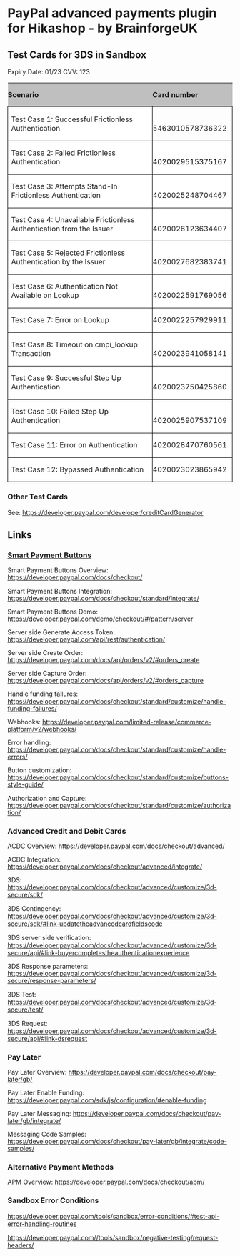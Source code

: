 <h1>PayPal advanced payments plugin for Hikashop - by BrainforgeUK</h1>

<h2 class="western" align="left">Test Cards for 3DS in Sandbox</h2>
<p class="western" align="left">Expiry Date: 01/23		CVV: 123</p>
<table width="642" cellpadding="2" cellspacing="0">
	<tr valign="bottom">
		<td width="460" bgcolor="#bfbfbf" style="background: #bfbfbf; border: none; padding: 0cm"><p class="western" align="left">
			<b>Scenario</b></p>
		</td>
		<td width="174" bgcolor="#bfbfbf" style="background: #bfbfbf; border: none; padding: 0cm"><p class="western" align="left">
			<b>Card number</b></p>
		</td>
	</tr>
	<tr valign="bottom">
		<td width="460" bgcolor="#ffffff" style="background: #ffffff; border: 1.00pt solid #000000; padding: 0.05cm 0.19cm"><p class="western" align="left">
			Test Case 1: Successful Frictionless Authentication</p>
		</td>
		<td width="174" style="border-top: 1.00pt solid #000000; border-bottom: 1.00pt solid #000000; border-left: none; border-right: 1.00pt solid #000000; padding-top: 0.05cm; padding-bottom: 0.05cm; padding-left: 0cm; padding-right: 0.19cm"><p class="western" align="left">
			5463010578736322</p>
		</td>
	</tr>
	<tr valign="bottom">
		<td width="460" bgcolor="#ffffff" style="background: #ffffff; border-top: none; border-bottom: 1.00pt solid #000000; border-left: 1.00pt solid #000000; border-right: 1.00pt solid #000000; padding-top: 0cm; padding-bottom: 0.05cm; padding-left: 0.19cm; padding-right: 0.19cm"><p class="western" align="left">
			Test Case 2: Failed Frictionless Authentication</p>
		</td>
		<td width="174" bgcolor="#ffffff" style="background: #ffffff; border-top: none; border-bottom: 1.00pt solid #000000; border-left: none; border-right: 1.00pt solid #000000; padding-top: 0cm; padding-bottom: 0.05cm; padding-left: 0cm; padding-right: 0.19cm"><p class="western" align="left">
			<br/>
<font color="#000000">4020029515375167</font></p>
</td>
</tr>
<tr valign="bottom">
<td width="460" bgcolor="#ffffff" style="background: #ffffff; border-top: none; border-bottom: 1.00pt solid #000000; border-left: 1.00pt solid #000000; border-right: 1.00pt solid #000000; padding-top: 0cm; padding-bottom: 0.05cm; padding-left: 0.19cm; padding-right: 0.19cm"><p class="western" align="left">
Test Case 3: Attempts Stand-In Frictionless Authentication</p>
</td>
<td width="174" bgcolor="#ffffff" style="background: #ffffff; border-top: none; border-bottom: 1.00pt solid #000000; border-left: none; border-right: 1.00pt solid #000000; padding-top: 0cm; padding-bottom: 0.05cm; padding-left: 0cm; padding-right: 0.19cm"><p class="western" align="left">
4020025248704467</p>
</td>
</tr>
<tr valign="bottom">
<td width="460" bgcolor="#ffffff" style="background: #ffffff; border-top: none; border-bottom: 1.00pt solid #000000; border-left: 1.00pt solid #000000; border-right: 1.00pt solid #000000; padding-top: 0cm; padding-bottom: 0.05cm; padding-left: 0.19cm; padding-right: 0.19cm"><p class="western" align="left">
Test Case 4: Unavailable Frictionless Authentication from the
Issuer</p>
</td>
<td width="174" bgcolor="#ffffff" style="background: #ffffff; border-top: none; border-bottom: 1.00pt solid #000000; border-left: none; border-right: 1.00pt solid #000000; padding-top: 0cm; padding-bottom: 0.05cm; padding-left: 0cm; padding-right: 0.19cm"><p class="western" align="left">
4020026123634407</p>
</td>
</tr>
<tr valign="bottom">
<td width="460" bgcolor="#ffffff" style="background: #ffffff; border-top: none; border-bottom: 1.00pt solid #000000; border-left: 1.00pt solid #000000; border-right: 1.00pt solid #000000; padding-top: 0cm; padding-bottom: 0.05cm; padding-left: 0.19cm; padding-right: 0.19cm"><p class="western" align="left">
Test Case 5: Rejected Frictionless Authentication by the Issuer</p>
</td>
<td width="174" bgcolor="#ffffff" style="background: #ffffff; border-top: none; border-bottom: 1.00pt solid #000000; border-left: none; border-right: 1.00pt solid #000000; padding-top: 0cm; padding-bottom: 0.05cm; padding-left: 0cm; padding-right: 0.19cm"><p class="western" align="left">
4020027682383741</p>
</td>
</tr>
<tr valign="bottom">
<td width="460" bgcolor="#ffffff" style="background: #ffffff; border-top: none; border-bottom: 1.00pt solid #000000; border-left: 1.00pt solid #000000; border-right: 1.00pt solid #000000; padding-top: 0cm; padding-bottom: 0.05cm; padding-left: 0.19cm; padding-right: 0.19cm"><p class="western" align="left">
Test Case 6: Authentication Not Available on Lookup</p>
</td>
<td width="174" bgcolor="#ffffff" style="background: #ffffff; border-top: none; border-bottom: 1.00pt solid #000000; border-left: none; border-right: 1.00pt solid #000000; padding-top: 0cm; padding-bottom: 0.05cm; padding-left: 0cm; padding-right: 0.19cm"><p class="western" align="left">
4020022591769056</p>
</td>
</tr>
<tr valign="bottom">
<td width="460" bgcolor="#ffffff" style="background: #ffffff; border-top: none; border-bottom: 1.00pt solid #000000; border-left: 1.00pt solid #000000; border-right: 1.00pt solid #000000; padding-top: 0cm; padding-bottom: 0.05cm; padding-left: 0.19cm; padding-right: 0.19cm"><p class="western" align="left">
Test Case 7: Error on Lookup</p>
</td>
<td width="174" bgcolor="#ffffff" style="background: #ffffff; border-top: none; border-bottom: 1.00pt solid #000000; border-left: none; border-right: 1.00pt solid #000000; padding-top: 0cm; padding-bottom: 0.05cm; padding-left: 0cm; padding-right: 0.19cm"><p class="western" align="left">
4020022257929911</p>
</td>
</tr>
<tr valign="bottom">
<td width="460" bgcolor="#ffffff" style="background: #ffffff; border-top: none; border-bottom: 1.00pt solid #000000; border-left: 1.00pt solid #000000; border-right: 1.00pt solid #000000; padding-top: 0cm; padding-bottom: 0.05cm; padding-left: 0.19cm; padding-right: 0.19cm"><p class="western" align="left">
Test Case 8: Timeout on cmpi_lookup Transaction</p>
</td>
<td width="174" bgcolor="#ffffff" style="background: #ffffff; border-top: none; border-bottom: 1.00pt solid #000000; border-left: none; border-right: 1.00pt solid #000000; padding-top: 0cm; padding-bottom: 0.05cm; padding-left: 0cm; padding-right: 0.19cm"><p class="western" align="left">
4020023941058141</p>
</td>
</tr>
<tr valign="bottom">
<td width="460" bgcolor="#ffffff" style="background: #ffffff; border-top: none; border-bottom: 1.00pt solid #000000; border-left: 1.00pt solid #000000; border-right: 1.00pt solid #000000; padding-top: 0cm; padding-bottom: 0.05cm; padding-left: 0.19cm; padding-right: 0.19cm"><p class="western" align="left">
Test Case 9: Successful Step Up Authentication</p>
</td>
<td width="174" bgcolor="#ffffff" style="background: #ffffff; border-top: none; border-bottom: 1.00pt solid #000000; border-left: none; border-right: 1.00pt solid #000000; padding-top: 0cm; padding-bottom: 0.05cm; padding-left: 0cm; padding-right: 0.19cm"><p class="western" align="left">
4020023750425860</p>
</td>
</tr>
<tr valign="bottom">
<td width="460" bgcolor="#ffffff" style="background: #ffffff; border-top: none; border-bottom: 1.00pt solid #000000; border-left: 1.00pt solid #000000; border-right: 1.00pt solid #000000; padding-top: 0cm; padding-bottom: 0.05cm; padding-left: 0.19cm; padding-right: 0.19cm"><p class="western" align="left">
Test Case 10: Failed Step Up Authentication</p>
</td>
<td width="174" bgcolor="#ffffff" style="background: #ffffff; border-top: none; border-bottom: 1.00pt solid #000000; border-left: none; border-right: 1.00pt solid #000000; padding-top: 0cm; padding-bottom: 0.05cm; padding-left: 0cm; padding-right: 0.19cm"><p class="western" align="left">
4020025907537109</p>
</td>
</tr>
<tr valign="bottom">
<td width="460" bgcolor="#ffffff" style="background: #ffffff; border-top: none; border-bottom: 1.00pt solid #000000; border-left: 1.00pt solid #000000; border-right: 1.00pt solid #000000; padding-top: 0cm; padding-bottom: 0.05cm; padding-left: 0.19cm; padding-right: 0.19cm"><p class="western" align="left">
Test Case 11: Error on Authentication</p>
</td>
<td width="174" bgcolor="#ffffff" style="background: #ffffff; border-top: none; border-bottom: 1.00pt solid #000000; border-left: none; border-right: 1.00pt solid #000000; padding-top: 0cm; padding-bottom: 0.05cm; padding-left: 0cm; padding-right: 0.19cm"><p class="western" align="left">
4020028470760561</p>
</td>
</tr>
<tr valign="bottom">
<td width="460" bgcolor="#ffffff" style="background: #ffffff; border-top: none; border-bottom: 1.00pt solid #000000; border-left: 1.00pt solid #000000; border-right: 1.00pt solid #000000; padding-top: 0cm; padding-bottom: 0.05cm; padding-left: 0.19cm; padding-right: 0.19cm"><p class="western" align="left">
Test Case 12: Bypassed Authentication</p>
</td>
<td width="174" bgcolor="#ffffff" style="background: #ffffff; border-top: none; border-bottom: 1.00pt solid #000000; border-left: none; border-right: 1.00pt solid #000000; padding-top: 0cm; padding-bottom: 0.05cm; padding-left: 0cm; padding-right: 0.19cm"><p class="western" align="left">
4020023023865942</p>
</td>
</tr>
</table>
<h3 class="western" align="left">Other Test Cards</h3>
<p class="western" align="left">See:
<font color="#000080"><span><u><a href="https://developer.paypal.com/developer/creditCardGenerator">https://developer.paypal.com/developer/creditCardGenerator</a></u></span></font></p>
<h2 class="western" align="left" style="page-break-before: always">Links</h2>
<h3 class="western" align="left"><span lang="en-US"><u>Smart
Payment Buttons</u></span></h3>
<p class="western" align="left" style="line-height: 115%"><span lang="en-US">Smart
Payment Buttons Overview: </span><font color="#000080"><span><u><a href="https://developer.paypal.com/docs/checkout/"><span lang="en-US">https://developer.paypal.com/docs/checkout/</span></a></u></span></font></p>
<p class="western" align="left" style="line-height: 115%"><span lang="en-US">Smart
Payment Buttons Integration:
</span><font color="#000080"><span><u><a href="https://developer.paypal.com/docs/checkout/standard/integrate/"><span lang="en-US">https://developer.paypal.com/docs/checkout/standard/integrate/</span></a></u></span></font></p>
<p class="western" align="left" style="line-height: 115%"><span lang="en-US">Smart
Payment Buttons Demo: </span><font color="#000080"><span><u><a href="https://developer.paypal.com/demo/checkout/#/pattern/server"><span lang="en-US">https://developer.paypal.com/demo/checkout/#/pattern/server</span></a></u></span></font></p>
<p class="western" align="left" style="line-height: 115%"><span lang="en-US">Server
side Generate Access Token: </span><font color="#000080"><span><u><a href="https://developer.paypal.com/api/rest/authentication/"><span lang="en-US">https://developer.paypal.com/api/rest/authentication/</span></a></u></span></font></p>
<p class="western" align="left" style="line-height: 115%"><span lang="en-US">Server
side Create Order: </span><font color="#000080"><span><u><a href="https://developer.paypal.com/docs/api/orders/v2/#orders_create"><span lang="en-US">https://developer.paypal.com/docs/api/orders/v2/#orders_create</span></a></u></span></font></p>
<p class="western" align="left" style="line-height: 115%"><span lang="en-US">Server
side Capture Order: </span><font color="#000080"><span><u><a href="https://developer.paypal.com/docs/api/orders/v2/#orders_capture"><span lang="en-US">https://developer.paypal.com/docs/api/orders/v2/#orders_capture</span></a></u></span></font></p>
<p class="western" align="left" style="line-height: 115%"><span lang="en-US">Handle
funding failures:
</span><font color="#000080"><span><u><a href="https://developer.paypal.com/docs/checkout/standard/customize/handle-funding-failures/"><span lang="en-US">https://developer.paypal.com/docs/checkout/standard/customize/handle-funding-failures/</span></a></u></span></font></p>
<p class="western" align="left" style="line-height: 115%"><span lang="en-US">Webhooks:
</span><font color="#000080"><span><u><a href="https://developer.paypal.com/limited-release/commerce-platform/v2/webhooks/"><span lang="en-US">https://developer.paypal.com/limited-release/commerce-platform/v2/webhooks/</span></a></u></span></font></p>
<p class="western" align="left" style="line-height: 115%"><span lang="en-US">Error
handling: </span><font color="#000080"><span><u><a href="https://developer.paypal.com/docs/checkout/standard/customize/handle-errors/"><span lang="en-US">https://developer.paypal.com/docs/checkout/standard/customize/handle-errors/</span></a></u></span></font></p>
<p class="western" align="left" style="line-height: 115%"><span lang="en-US">Button
customization:
</span><font color="#000080"><span><u><a href="https://developer.paypal.com/docs/checkout/standard/customize/buttons-style-guide/"><span lang="en-US">https://developer.paypal.com/docs/checkout/standard/customize/buttons-style-guide/</span></a></u></span></font></p>
<p class="western" align="left" style="line-height: 115%"><span lang="en-US">Authorization
and Capture:
</span><font color="#000080"><span><u><a href="https://developer.paypal.com/docs/checkout/standard/customize/authorization/"><span lang="en-US">https://developer.paypal.com/docs/checkout/standard/customize/authorization/</span></a></u></span></font></p>
<h3 class="western" align="left">Advanced Credit and Debit
Cards</h3>
<p class="western" align="left" style="line-height: 115%"><span lang="en-US">ACDC
Overview: </span><font color="#000080"><span><u><a href="https://developer.paypal.com/docs/checkout/advanced/"><span lang="en-US">https://developer.paypal.com/docs/checkout/advanced/</span></a></u></span></font></p>
<p class="western" align="left" style="line-height: 115%"><span lang="en-US">ACDC
Integration: </span><font color="#000080"><span><u><a href="https://developer.paypal.com/docs/checkout/advanced/integrate/"><span lang="en-US">https://developer.paypal.com/docs/checkout/advanced/integrate/</span></a></u></span></font></p>
<p class="western" align="left" style="line-height: 115%"><span lang="en-US">3DS:
</span><font color="#000080"><span><u><a href="https://developer.paypal.com/docs/checkout/advanced/customize/3d-secure/sdk/"><span lang="en-US">https://developer.paypal.com/docs/checkout/advanced/customize/3d-secure/sdk/</span></a></u></span></font></p>
<p class="western" align="left"><span lang="en-US">3DS
Contingency:<br/>
	</span><font color="#000080"><span><u><a href="https://developer.paypal.com/docs/checkout/advanced/customize/3d-secure/sdk/#link-updatetheadvancedcardfieldscode"><span lang="en-US">https://developer.paypal.com/docs/checkout/advanced/customize/3d-secure/sdk/#link-updatetheadvancedcardfieldscode</span></a></u></span></font></p>
<p class="western" align="left"><span lang="en-US">3DS server side
verification:<br/>
	</span><font color="#000080"><span><u><a href="https://developer.paypal.com/docs/checkout/advanced/customize/3d-secure/api/#link-buyercompletestheauthenticationexperience"><span lang="en-US">https://developer.paypal.com/docs/checkout/advanced/customize/3d-secure/api/#link-buyercompletestheauthenticationexperience</span></a></u></span></font></p>
<p class="western" align="left" style="line-height: 115%"><span lang="en-US">3DS
Response
parameters:<br/>
	</span><font color="#000080"><span><u><a href="https://developer.paypal.com/docs/checkout/advanced/customize/3d-secure/response-parameters/"><span lang="en-US">https://developer.paypal.com/docs/checkout/advanced/customize/3d-secure/response-parameters/</span></a></u></span></font></p>
<p class="western" align="left"><span lang="en-US">3DS Test:
</span><font color="#000080"><span><u><a href="https://developer.paypal.com/docs/checkout/advanced/customize/3d-secure/test/"><span lang="en-US">https://developer.paypal.com/docs/checkout/advanced/customize/3d-secure/test/</span></a></u></span></font></p>
<p class="western" align="left"><span lang="en-US">3DS Request:
</span><font color="#000080"><span><u><a href="https://developer.paypal.com/docs/checkout/advanced/customize/3d-secure/api/#link-dsrequest"><span lang="en-US">https://developer.paypal.com/docs/checkout/advanced/customize/3d-secure/api/#link-dsrequest</span></a></u></span></font></p>
<h3 class="western" align="left" style="page-break-before: always">Pay
Later</h3>
<p class="western" align="left" style="line-height: 115%"><span lang="en-US">Pay
Later Overview: </span><font color="#000080"><span><u><a href="https://developer.paypal.com/docs/checkout/pay-later/gb/"><span lang="en-US">https://developer.paypal.com/docs/checkout/pay-later/gb/</span></a></u></span></font></p>
<p class="western" align="left" style="line-height: 115%"><span lang="en-US">Pay
Later Enable Funding:
</span><font color="#000080"><span><u><a href="https://developer.paypal.com/sdk/js/configuration/#enable-funding"><span lang="en-US">https://developer.paypal.com/sdk/js/configuration/#enable-funding</span></a></u></span></font></p>
<p class="western" align="left" style="line-height: 115%"><span lang="en-US">Pay
Later Messaging: </span><font color="#000080"><span><u><a href="https://developer.paypal.com/docs/checkout/pay-later/gb/integrate/"><span lang="en-US">https://developer.paypal.com/docs/checkout/pay-later/gb/integrate/</span></a></u></span></font></p>
<p class="western" align="left" style="line-height: 115%"><span lang="en-US">	Messaging
Code Samples:
</span><font color="#000080"><span><u><a href="https://developer.paypal.com/docs/checkout/pay-later/gb/integrate/code-samples/"><span lang="en-US">https://developer.paypal.com/docs/checkout/pay-later/gb/integrate/code-samples/</span></a></u></span></font></p>
<h3 class="western" align="left">Alternative Payment Methods</h3>
<p class="western" align="left" style="line-height: 115%"><span lang="en-US">APM
Overview: </span><font color="#000080"><span><u><a href="https://developer.paypal.com/docs/checkout/apm/"><span lang="en-US">https://developer.paypal.com/docs/checkout/apm/</span></a></u></span></font></p>
<h3 class="western" align="left">Sandbox Error Conditions</h3>
<p class="western" align="left"><font color="#000080"><span><u><a href="https://developer.paypal.com/tools/sandbox/error-conditions/#test-api-error-handling-routines">https://developer.paypal.com/tools/sandbox/error-conditions/#test-api-error-handling-routines</a></u></span></font></p>
<p class="western" align="left"><font color="#000080"><span><u><a href="https://developer.paypal.com/tools/sandbox/negative-testing/request-headers/">https://developer.paypal.com//tools/sandbox/negative-testing/request-headers/</a></u></span></font></p>
<p class="western" align="left"><br/>
